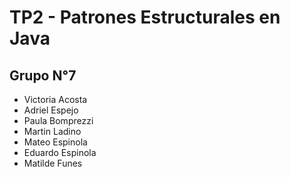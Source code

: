 # TP2 - Patrones Estructurales en Java

## Grupo N°7
- Victoria Acosta
- Adriel Espejo
- Paula Bomprezzi
- Martin Ladino
- Mateo Espinola
- Eduardo Espinola
- Matilde Funes
